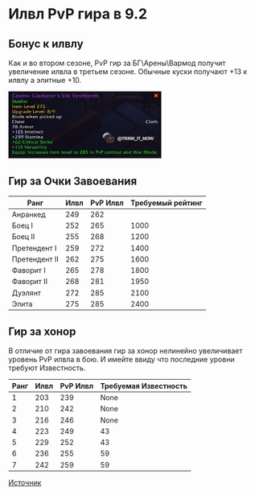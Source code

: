 # Илвл PvP гира в 9.2 

## Бонус к илвлу

Как и во втором сезоне, PvP гир за БГ\Арены\Вармод получит увеличение илвла в третьем сезоне. Обычные куски получают +13 к илвлу а элитные +10.

<img src=https://github.com/MagicalCow/TrinkIT-News/blob/main/Sources/Assets/WH325977/WH325977-1.jpg width="300" float=center border=2>

## Гир за Очки Завоевания

| Ранг | Илвл | PvP Илвл | Требуемый рейтинг |
|------|------|----------|-------------------|
| Анранкед | 249 | 262 |  |
| Боец I | 252 | 265 | 1000 |
| Боец II | 255 | 268 | 1200 |
| Претендент I | 259 | 272 | 1400 |
| Претендент II | 262 | 275 | 1600 |
| Фаворит I | 265 | 278 | 1800 |
| Фаворит II | 268 | 281 | 1950 |
| Дуэлянт | 272 | 285 | 2100 |
| Элита | 275 | 285 | 2400 |

## Гир за хонор

В отличие от гира завоевания гир за хонор нелинейно увеличивает уровень PvP илвла в бою. И имейте ввиду что последние уровни требуют Известность.

| Ранг | Илвл | PvP Илвл | Требуемая Известность |
|------|------|----------|-------------------|
| 1 | 203 | 239 | None |
| 2 | 210 | 242 | None |
| 3 | 216 | 246 | None |
| 4 | 223 | 249 | 43 |
| 5 | 229 | 252 | 43 |
| 6 | 236 | 255 | 59 |
| 7 | 242 | 259 | 59 |

[Источник](https://ptr.wowhead.com/news/pvp-item-levels-for-patch-9-2-honor-gear-conquest-gear-in-shadowlands-season-3-325977)